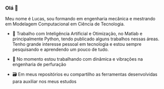 ### Olá 👋

<!--
**LukeKort/LukeKort** is a ✨ _special_ ✨ repository because its `README.md` (this file) appears on your GitHub profile.

Here are some ideas to get you started:

- 🔭 I’m currently working on ...
- 🌱 I’m currently learning ...
- 👯 I’m looking to collaborate on ...
- 🤔 I’m looking for help with ...
- 💬 Ask me about ...
- 📫 How to reach me: ...
- 😄 Pronouns: ...
- ⚡ Fun fact: ...
-->


Meu nome é Lucas, sou formando em engenharia mecânica e mestrando em Modelagem Computacional em Ciência de Tecnologia.

- 🔭 Trabalho com Inteligência Artificial e Otimização, no Matlab e principalmente Python, tendo publicado alguns trabalhos nessas áreas.
Tenho grande interesse pessoal em tecnologia e estou sempre pesquisando e aprendendo um pouco de tudo.

- 🌱 No momento estou trabalhando com dinâmica e vibrações na engenharia de perfuração

- 🗃 Em meus repositórios eu compartilho as ferramentas desenvolvidas para auxiliar nos meus estudos

